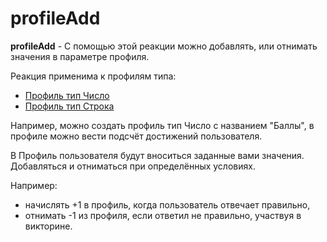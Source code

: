 # profileAdd

**profileAdd** - С помощью этой реакции можно добавлять, или отнимать значения в параметре профиля.

Реакция применима к профилям типа:

* [Профиль тип Число](/admin/profile/profile-number/)
* [Профиль тип Строка](/admin/profile/profile-string/)

Например, можно создать профиль тип Число с названием "Баллы", в профиле можно вести подсчёт достижений пользователя.

В Профиль пользователя будут вноситься заданные вами значения. Добавляться и отниматься при определённых условиях.

Например: 
* начислять +1 в профиль, когда пользователь отвечает правильно, 
* отнимать -1 из профиля, если ответил не правильно, участвуя в викторине.







